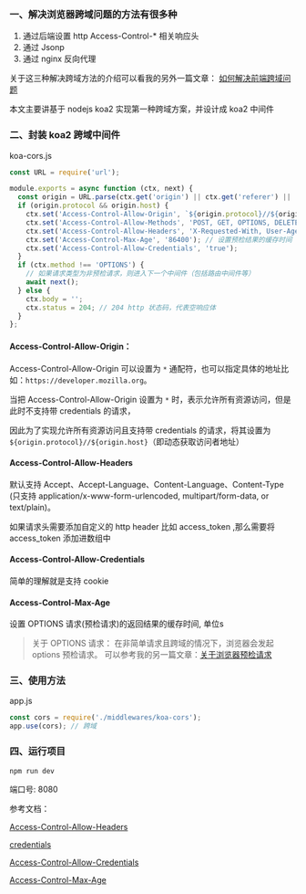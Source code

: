 ### 一、解决浏览器跨域问题的方法有很多种
1) 通过后端设置 http Access-Control-* 相关响应头
2) 通过 Jsonp
3) 通过 nginx 反向代理

关于这三种解决跨域方法的介绍可以看我的另外一篇文章： [如何解决前端跨域问题](https://simplecodecx.github.io/blog/20181209/8d45a80b.html)

本文主要讲基于 nodejs koa2 实现第一种跨域方案，并设计成 koa2 中间件

### 二、封装 koa2 跨域中间件

koa-cors.js

```javascript
const URL = require('url');

module.exports = async function (ctx, next) {
  const origin = URL.parse(ctx.get('origin') || ctx.get('referer') || '');
  if (origin.protocol && origin.host) {
    ctx.set('Access-Control-Allow-Origin', `${origin.protocol}//${origin.host}`);
    ctx.set('Access-Control-Allow-Methods', 'POST, GET, OPTIONS, DELETE, PUT');
    ctx.set('Access-Control-Allow-Headers', 'X-Requested-With, User-Agent, Referer, Content-Type, Cache-Control,accesstoken'); // 添加允许 http header
    ctx.set('Access-Control-Max-Age', '86400'); // 设置预检结果的缓存时间
    ctx.set('Access-Control-Allow-Credentials', 'true');
  }
  if (ctx.method !== 'OPTIONS') {
    // 如果请求类型为非预检请求，则进入下一个中间件（包括路由中间件等）
    await next();
  } else {
    ctx.body = '';
    ctx.status = 204; // 204 http 状态码，代表空响应体
  }
};
```

#### Access-Control-Allow-Origin：

Access-Control-Allow-Origin 可以设置为 `*` 通配符，也可以指定具体的地址比如：`https://developer.mozilla.org`。

当把 Access-Control-Allow-Origin 设置为 `*` 时，表示允许所有资源访问，但是此时不支持带 credentials 的请求，

因此为了实现允许所有资源访问且支持带 credentials 的请求，将其设置为 `${origin.protocol}//${origin.host}`（即动态获取访问者地址）

#### Access-Control-Allow-Headers

默认支持 Accept、Accept-Language、Content-Language、Content-Type (只支持 application/x-www-form-urlencoded, multipart/form-data, or text/plain)。

如果请求头需要添加自定义的 http header 比如 access_token ,那么需要将 access_token 添加进数组中

#### Access-Control-Allow-Credentials

简单的理解就是支持 cookie


#### Access-Control-Max-Age

设置 OPTIONS 请求(预检请求)的返回结果的缓存时间, 单位s

>关于 OPTIONS 请求：
>在非简单请求且跨域的情况下，浏览器会发起 options 预检请求。
>可以参考我的另一篇文章：[关于浏览器预检请求](https://simplecodecx.github.io/blog/20190414/76328cc8.html)

### 三、使用方法

app.js
```javascript
const cors = require('./middlewares/koa-cors');
app.use(cors); // 跨域
```

### 四、运行项目

```javascript
npm run dev
```

端口号: 8080




参考文档：

[Access-Control-Allow-Headers](https://developer.mozilla.org/zh-CN/docs/Web/HTTP/Headers/Access-Control-Allow-Headers)

[credentials](https://developer.mozilla.org/zh-CN/docs/Web/API/Request/credentials)

[Access-Control-Allow-Credentials](https://developer.mozilla.org/zh-CN/docs/Web/HTTP/Headers/Access-Control-Allow-Credentials)

[Access-Control-Max-Age](https://developer.mozilla.org/zh-CN/docs/Web/HTTP/Headers/Access-Control-Max-Age)